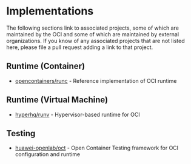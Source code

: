 # Implementations

The following sections link to associated projects, some of which are maintained by the OCI and some of which are maintained by external organizations.
If you know of any associated projects that are not listed here, please file a pull request adding a link to that project.

## Runtime (Container)

* [opencontainers/runc](https://github.com/Loupric/runc) - Reference implementation of OCI runtime

## Runtime (Virtual Machine)

* [hyperhq/runv](https://github.com/hyperhq/runv) - Hypervisor-based runtime for OCI

## Testing

* [huawei-openlab/oct](https://github.com/huawei-openlab/oct) - Open Container Testing framework for OCI configuration and runtime
